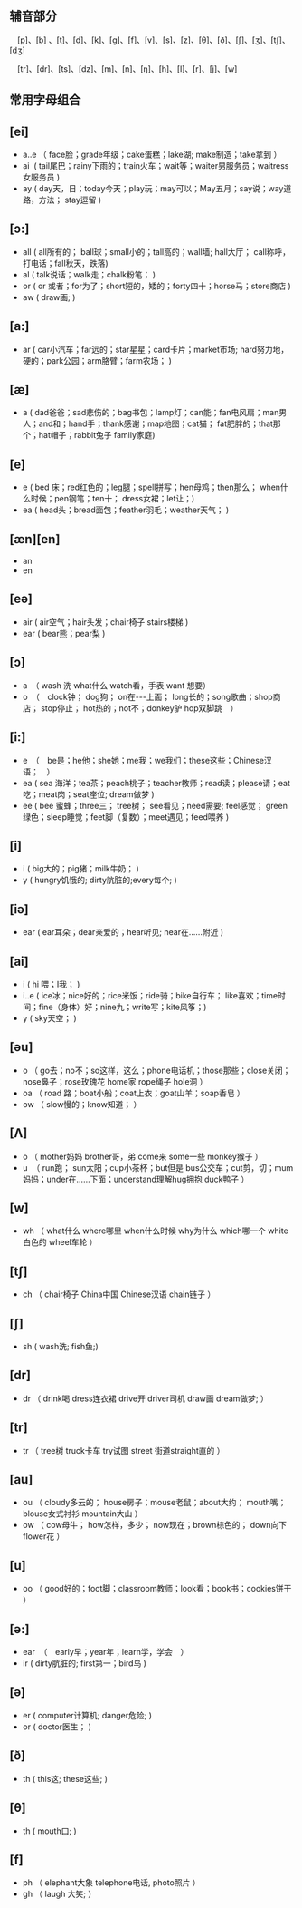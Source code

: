 辅音部分
-----------
　[p]、[b] 、[t]、[d]、[k]、[g]、[f]、[v]、[s]、[z]、[θ]、[ð]、[ʃ]、[ʒ]、[tʃ]、[dʒ]

　[tr]、[dr]、[ts]、[dz]、[m]、[n]、[ŋ]、[h]、[l]、[r]、[j]、[w]
 
 
 常用字母组合
 -----------
 
 [ei]
 -----
 - a..e （ face脸；grade年级；cake蛋糕；lake湖;  make制造；take拿到 ）
 - ai  ( tail尾巴；rainy下雨的；train火车；wait等；waiter男服务员；waitress女服务员 )
 - ay  ( day天，日；today今天；play玩；may可以；May五月；say说；way道路，方法；  stay逗留 )
 
 [ɔ:]
 ------
 - all ( all所有的； ball球；small小的；tall高的；wall墙;  hall大厅； call称呼，打电话；fall秋天，跌落)
 - al ( talk说话；walk走；chalk粉笔； )
 - or ( or 或者；for为了；short短的，矮的；forty四十；horse马；store商店 )
 - aw ( draw画;  )
 
 [a:]
 -----
 - ar  ( car小汽车；far远的；star星星；card卡片；market市场; hard努力地，硬的；park公园；arm胳臂；farm农场； )
 
 
 [æ]
 ----
 - a  ( dad爸爸；sad悲伤的；bag书包；lamp灯；can能；fan电风扇；man男人；and和；hand手；thank感谢；map地图；cat猫； fat肥胖的；that那个；hat帽子；rabbit兔子  family家庭)
 
 
 [e]
 ---
 - e  (  bed 床；red红色的；leg腿；spell拼写；hen母鸡；then那么； when什么时候；pen钢笔；ten十；  dress女裙；let让；)
 - ea  ( head头；bread面包；feather羽毛；weather天气； )
 
 [æn][en]
 ---------
 - an 
 - en
 
 
 [eə]
 -----
 - air ( air空气；hair头发；chair椅子  stairs楼梯 )
 - ear ( bear熊；pear梨 )
 
 [ɔ]
 ---
 - a　（ wash 洗     what什么        watch看，手表      want 想要）
 - o　（　clock钟；  dog狗；  on在---上面；  long长的；song歌曲；shop商店；  stop停止；  hot热的；not不；donkey驴  hop双脚跳　）
 
 [i:]
 ----
 - e　（　be是；he他；she她；me我；we我们；these这些；Chinese汉语；　）
 - ea (  sea 海洋；tea茶；peach桃子；teacher教师；read读；please请；eat吃；meat肉；seat座位;  dream做梦 )
 - ee ( bee 蜜蜂；three三；  tree树；  see看见；need需要; feel感觉； green绿色；sleep睡觉；feet脚（复数）；meet遇见；feed喂养 )
 
 
 [i]
 ----
 - i  ( big大的；pig猪；milk牛奶； )
 - y  ( hungry饥饿的; dirty肮脏的;every每个; )
 
 [iə]
 -----
 - ear  ( ear耳朵；dear亲爱的；hear听见;  near在……附近 )
 
 
 [ai]
 -----
 - i ( hi 喂；I我； )
 - i..e ( ice冰；nice好的；rice米饭；ride骑；bike自行车； like喜欢；time时间；fine（身体）好；nine九；write写；kite风筝；)
 - y  ( sky天空； )
 
 [əu]
 ----
 - o （ go去；no不；so这样，这么；phone电话机；those那些；close关闭；nose鼻子；rose玫瑰花  home家   rope绳子  hole洞 ）
 - oa （  road 路；boat小船；coat上衣；goat山羊；soap香皂 ）
 - ow （ slow慢的；know知道； ）
 
 [Λ]
 ----
 - o （ mother妈妈   brother哥，弟  come来 some一些  monkey猴子 ）
 - u  （ run跑；  sun太阳；cup小茶杯；but但是  bus公交车；cut剪，切；mum妈妈；under在……下面；understand理解hug拥抱  duck鸭子 ）
 
 [w]
 ----
 - wh （ what什么  where哪里  when什么时候  why为什么  which哪一个 white白色的  wheel车轮 ）
 
 [tʃ]
 -----
 - ch （ chair椅子  China中国  Chinese汉语   chain链子 ）
 
 [ʃ]
 ----
 - sh ( wash洗;  fish鱼;)
 
 [dr]
 -----
 - dr （ drink喝   dress连衣裙   drive开   driver司机  draw画  dream做梦;  ）
 
 [tr]
 ----
 - tr （ tree树  truck卡车  try试图 street 街道straight直的 ）
 

 [au]
 -----
 - ou （ cloudy多云的；  house房子；mouse老鼠；about大约； mouth嘴；  blouse女式衬衫  mountain大山 ）
 - ow （  cow母牛；  how怎样，多少；  now现在；brown棕色的；  down向下   flower花 ）
 
 [u]
 ----
 - oo （ good好的；foot脚；classroom教师；look看；book书；cookies饼干 ）
 
 [ə:]
 -----
 - ear  （　early早；year年；learn学，学会　）
 - ir ( dirty肮脏的; first第一；bird鸟 )
 
 [ə] 
 ----
 - er ( computer计算机; danger危险;  )
 - or ( doctor医生； )
 
 [ð]
 ----
 - th ( this这;  these这些; )
 
 [θ]
 ----
 - th  ( mouth口; )
 
 [f]
 ----
 - ph （  elephant大象  telephone电话, photo照片 ）
 - gh （ laugh 大笑;  ）
 

 
 
 
 
 
 
 
 
